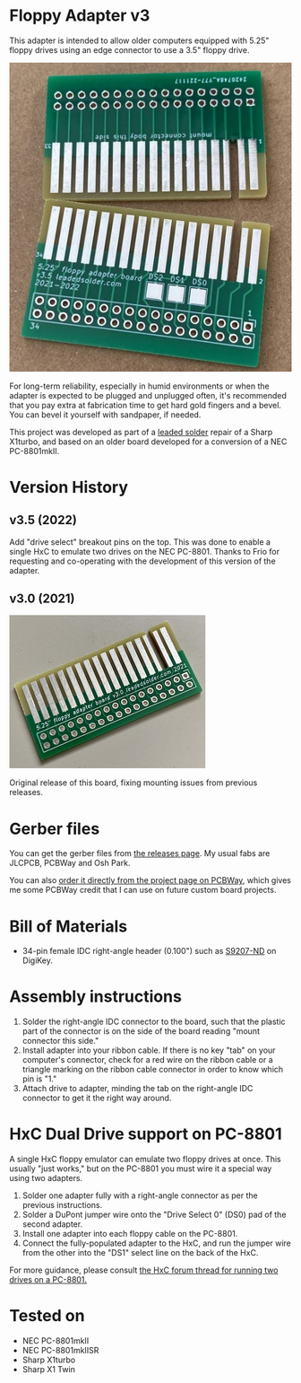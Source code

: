 # Floppy Adapter v3
This adapter is intended to allow older computers equipped with 5.25" floppy drives using an edge connector to use a 3.5" floppy drive.

![The floppy adapter board (v3.5), with HASL coating and no bevel.](images/version-3.5.jpg)

For long-term reliability, especially in humid environments or when the adapter is expected to be plugged and unplugged often, it's recommended that you pay extra at fabrication time to get hard gold fingers and a bevel. You can bevel it yourself with sandpaper, if needed.

This project was developed as part of a [leaded solder](https://www.leadedsolder.com/) repair of a Sharp X1turbo, and based on an older board developed for a conversion of a NEC PC-8801mkII.

# Version History
## v3.5 (2022)
Add "drive select" breakout pins on the top. This was done to enable a single HxC to emulate two drives on the NEC PC-8801. Thanks to Frio for requesting and co-operating with the development of this version of the adapter.

## v3.0 (2021)
![The floppy adapter board, with HASL coating and no bevel.](images/first-rev.jpg)

Original release of this board, fixing mounting issues from previous releases.

# Gerber files
You can get the gerber files from [the releases page](https://github.com/barbeque/floppy-edge-connector-adapter/releases/). My usual fabs are JLCPCB, PCBWay and Osh Park.

You can also [order it directly from the project page on PCBWay](https://www.pcbway.com/project/shareproject/5_25__Floppy_edge_connector_to_34_pin_3_5__floppy_drive_adapter.html), which gives me some PCBWay credit that I can use on future custom board projects.

# Bill of Materials
 * 34-pin female IDC right-angle header (0.100") such as [S9207-ND](https://www.digikey.ca/product-detail/en/sullins-connector-solutions/SFH11-PBPC-D17-RA-BK/S9207-ND/1990100) on DigiKey.

# Assembly instructions
 1. Solder the right-angle IDC connector to the board, such that the plastic part of the connector is on the side of the board reading "mount connector this side."
 2. Install adapter into your ribbon cable. If there is no key "tab" on your computer's connector, check for a red wire on the ribbon cable or a triangle marking on the ribbon cable connector in order to know which pin is "1."
 3. Attach drive to adapter, minding the tab on the right-angle IDC connector to get it the right way around.

# HxC Dual Drive support on PC-8801
A single HxC floppy emulator can emulate two floppy drives at once. This usually "just works," but on the PC-8801 you must wire it a special way using two adapters.

 1. Solder one adapter fully with a right-angle connector as per the previous instructions.
 2. Solder a DuPont jumper wire onto the "Drive Select 0" (DS0) pad of the second adapter.
 3. Install one adapter into each floppy cable on the PC-8801.
 4. Connect the fully-populated adapter to the HxC, and run the jumper wire from the other into the "DS1" select line on the back of the HxC.

For more guidance, please consult [the HxC forum thread for running two drives on a PC-8801.](https://torlus.com/floppy/forum/viewtopic.php?t=502)

# Tested on
 - NEC PC-8801mkII
 - NEC PC-8801mkIISR
 - Sharp X1turbo
 - Sharp X1 Twin
